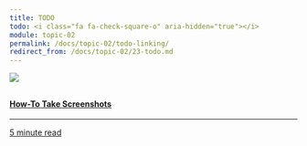 ```yaml
---
title: TODO
todo: <i class="fa fa-check-square-o" aria-hidden="true"></i>
module: topic-02
permalink: /docs/topic-02/todo-linking/
redirect_from: /docs/topic-02/23-todo.md
---
```


<div class="row text-center">
    <div class="col-lg-4">
        <div class="bs-component">
          <div class="list-group">
              <a href="http://laptops.reviewed.com/content/how-to-take-a-screenshot-on-mac-and-pc" class="list-group-item">
                <img src="../img/hw-icon-screenshot.svg" style="max-height: 100px; margin: auto; margin-bottom: 10px;" />
                  <h4 class="list-group-item-heading">How-To Take Screenshots</h4>
                  <hr>
                  <p class="list-group-item-text"><i class="fa fa-clock-o" aria-hidden="true"></i> 5 minute read</p>
              </a>
            </div>
        </div>
    </div>
</div>

